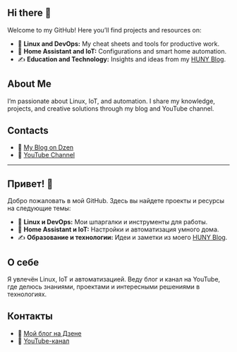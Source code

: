 ## Hi there 👋  

Welcome to my GitHub! Here you’ll find projects and resources on:  
- 📂 **Linux and DevOps:** My cheat sheets and tools for productive work.  
- 🔧 **Home Assistant and IoT:** Configurations and smart home automation.  
- ✍️ **Education and Technology:** Insights and ideas from my [HUNY Blog](https://dzen.ru/huny_blog).  

## About Me  
I’m passionate about Linux, IoT, and automation. I share my knowledge, projects, and creative solutions through my blog and YouTube channel.  

## Contacts  
- 📰 [My Blog on Dzen](https://dzen.ru/huny_blog)  
- 🎥 [YouTube Channel](https://www.youtube.com/c/HUNY_blog)  

---

## Привет! 👋  

Добро пожаловать в мой GitHub. Здесь вы найдете проекты и ресурсы на следующие темы:  
- 📂 **Linux и DevOps:** Мои шпаргалки и инструменты для работы.  
- 🔧 **Home Assistant и IoT:** Настройки и автоматизация умного дома.  
- ✍️ **Образование и технологии:** Идеи и заметки из моего [HUNY Blog](https://dzen.ru/huny_blog).  

## О себе  
Я увлечён Linux, IoT и автоматизацией. Веду блог и канал на YouTube, где делюсь знаниями, проектами и интересными решениями в технологиях.  

## Контакты  
- 📰 [Мой блог на Дзене](https://dzen.ru/huny_blog)  
- 🎥 [YouTube-канал](https://www.youtube.com/c/HUNY_blog)  

<!--
**huny-huny/huny-huny** is a ✨ _special_ ✨ repository because its `README.md` (this file) appears on your GitHub profile.

Here are some ideas to get you started:

- 🔭 I’m currently working on ...
- 🌱 I’m currently learning ...
- 👯 I’m looking to collaborate on ...
- 🤔 I’m looking for help with ...
- 💬 Ask me about ...
- 📫 How to reach me: ...
- 😄 Pronouns: ...
- ⚡ Fun fact: ...
-->
